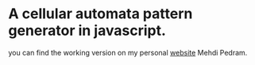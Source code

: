 # A cellular automata pattern generator in javascript.
you can find the working version on my personal [website](http://mehdipedram.com/jsPattern)
Mehdi Pedram.
